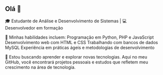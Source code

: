 ## Olá 👋

🎓 Estudante de Análise e Desenvolvimento de Sistemas | 💻 Desenvolvedor em formação

🔧 Minhas habilidades incluem:
Programação em Python, PHP e JavaScript
Desenvolvimento web com HTML e CSS
Trabalhando com bancos de dados MySQL
Experiência em práticas ágeis e metodologias de desenvolvimento

🚀 Estou buscando aprender e explorar novas tecnologias. 
Aqui no meu GitHub, você encontrará projetos pessoais e estudos que refletem meu crescimento na área de tecnologia.
